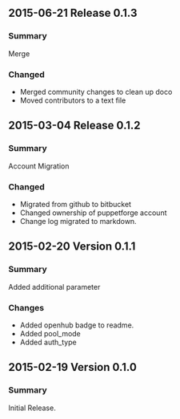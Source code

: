 ## 2015-06-21 Release 0.1.3
### Summary
Merge

### Changed
 - Merged community changes to clean up doco
 - Moved contributors to a text file

## 2015-03-04 Release 0.1.2
### Summary
Account Migration

### Changed
 - Migrated from github to bitbucket
 - Changed ownership of puppetforge account
 - Change log migrated to markdown.

## 2015-02-20 Version 0.1.1
### Summary
Added additional parameter

### Changes
 - Added openhub badge to readme.
 - Added pool_mode
 - Added auth_type

## 2015-02-19 Version 0.1.0
### Summary
Initial Release.
